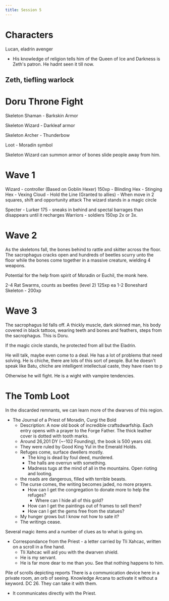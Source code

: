 ```yaml
---
title: Session 5
---
```


# Characters
Lucan, eladrin avenger
- His knowledge of religion tells him of the Queen of Ice and Darkness is Zeth's patron. He hadnt seen it till now.

Zeth, tiefling warlock
- 

# Doru Throne Fight

Skeleton Shaman - Barkskin Armor

Skeleton Wizard - Darkleaf armor

Skeleton Archer - Thunderbow

Loot - Moradin symbol


Skeleton Wizard can summon armor of bones slide people away from him.


# Wave 1
Wizard - controller (Based on Goblin Hexer) 150xp
    - Blinding Hex
    - Stinging Hex
    - Vexing Cloud
    - Hold the Line (Granted to allies)
      - When move in 2 squares, shift and opportunity attack
The wizard stands in a magic circle

Specter - Lurker 175
    - sneaks in behind and spectal barrages than disappears until it recharges
Warriors - soldiers 150xp 2x or 3x.

# Wave 2
As the skeletons fall, the bones behind to rattle and skitter across the floor. The sacrophagus cracks open and hundreds of beetles scurry unto the floor while the bones come together in a massive creature, wielding 4 weapons.

Potential for the help from spirit of Moradin or Euchil, the monk here.

2-4 Rat Swarms, counts as beetles (level 2) 125xp ea 
1-2 Boneshard Skeleton - 200xp

# Wave 3 
The sacrophagus lid falls off. A thickly muscle, dark skinned man, his body covered in black tattoos, wearing teeth and bones and feathers, steps from the sacrophagus. This is Doru.

If the magic circle stands, he protected from all but the Eladrin. 

He will talk, maybe even come to a deal. He has a lot of problems that need solving. He is chiche, there are lots of this sort of people. But he doesn't speak like Batu, chiche are intelligent intellectual caste, they have risen to p

Otherwise he will fight. He is a wight with vampire tendencies.

# The Tomb Loot

In the discarded remnants, we can learn more of the dwarves of this region.
- The Journal of a Priest of Moradin, Curgi the Bold
  - Description: A now old book of incredible craftsdwarfship. Each entry opens with a prayer to the Forge Father. The thick leather cover is dotted with tooth marks.
  - Around 26,201 DY (~-102 Founding), the book is 500 years old.
  - They were ruled by Good King Yul in the Emerald Holds.
  - Refuges come, surface dwellers mostly.
    - The king is dead by foul deed, murdered. 
    - The halls are overrun with something.
    - Madness tugs at the mind of all in the mountains. Open rioting and looting.
  - the roads are dangerous, filled with terrible beasts.
  - The curse comes, the writing becomes jaded, no more prayers. 
    - How can I get the congregation to donate more to help the refuges?
      - Where can I hide all of this gold?
    - How can I get the paintings out of frames to sell them?
    - How can I get the gems free from the statues?
  - My hunger grows but I know not how to sate it?
  - The writings cease.

Several magic items and a number of clues as to what is going on. 

- Correspondance from the Priest - a letter carried by Tli Xahcac, written on a scroll in a fine hand.
  - Tli Xahcac will aid you with the dwarven shield.
  - He is my servant.
  - He is far more dear to me than you. See that nothing happens to him.

Pile of scrolls depicting reports
There is a communication device here in a private room, an orb of seeing.
Knowledge Arcana to activate it without a keyword. DC 26. They can take it with them.
- It communicates directly with the Priest.

